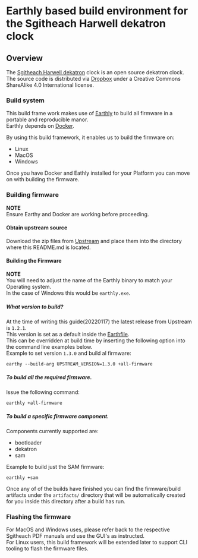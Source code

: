 # Earthly based build environment for the Sgitheach Harwell dekatron clock

## Overview
The [Sgitheach Harwell dekatron](http://www.sgitheach.org.uk/harwell.html) clock is an open source dekatron clock.   
The source code is distributed via [Dropbox](https://www.dropbox.com/sh/vbxwpxwj4dzgiuu/AAAJOA2jXWSSztL8QWtX_jF5a/Firmware?dl=0&subfolder_nav_tracking=1) under a Creative Commons ShareAlike 4.0 International license.   

### Build system
This build frame work makes use of [Earthly](https://earthly.dev/get-earthly) to build all firmware in a portable and reproducible manor.   
Earthly depends on [Docker](https://docs.docker.com/get-docker).   

By using this build framework, it enables us to build the firmware on:   
- Linux   
- MacOS   
- Windows   

Once you have Docker and Eathly installed for your Platform you can move on with building the firmware.   

### Building firmware
**NOTE**    
Ensure Earthy and Docker are working before proceeding.   

#### Obtain upstream source
Download the zip files from [Upstream](https://www.dropbox.com/sh/vbxwpxwj4dzgiuu/AAAJOA2jXWSSztL8QWtX_jF5a/Firmware?dl=0&subfolder_nav_tracking=1) and place them into the directory where this README.md is located.  

#### Building the Firmware
**NOTE**    
You will need to adjust the name of the Earthly binary to match your Operating system.  
In the case of Windows this would be `earthly.exe`.   

##### What version to build?   
At the time of writing this guide(20220117) the latest release from Upstream is `1.2.1`.   
This version is set as a default inside the [Earthfile](https://github.com/brendanhoran/sgitheach-harwell-earthly-build/blob/ceffbd7469a058b4031b0eccf344f0558db9efd0/Earthfile#L14).   
This can be overridden at build time by inserting the following option into the command line examples below.   
Example to set version `1.3.0` and build al firmware:   
```
earthy --build-arg UPSTREAM_VERSION=1.3.0 +all-firmware
```



##### To build all the required firmware.    
Issue the following command:   
```
earthly +all-firmware
```

##### To build a specific firmware component.   
Components currently supported are:   
- bootloader   
- dekatron   
- sam   

Example to build just the SAM firmware:   
``` 
earthly +sam
```

Once any of of the builds have finished you can find the firmware/build artifacts under the `artifacts/` directory that will be automatically created for you inside this directory after a build has run.      



### Flashing the firmware

For MacOS and Windows uses, please refer back to the respective Sgitheach PDF manuals and use the GUI's as instructed.    
For Linux users, this build framework will be extended later to support CLI tooling to flash the firmware files.   